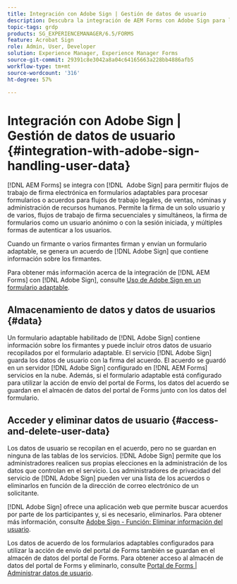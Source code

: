 ```yaml
---
title: Integración con Adobe Sign | Gestión de datos de usuario
description: Descubra la integración de AEM Forms con Adobe Sign para las firmas electrónicas en los formularios adaptables. Admite varias opciones de firma para varios flujos de trabajo.
topic-tags: grdp
products: SG_EXPERIENCEMANAGER/6.5/FORMS
feature: Acrobat Sign
role: Admin, User, Developer
solution: Experience Manager, Experience Manager Forms
source-git-commit: 29391c8e3042a8a04c64165663a228bb4886afb5
workflow-type: tm+mt
source-wordcount: '316'
ht-degree: 57%

---
```


# Integración con Adobe Sign | Gestión de datos de usuario {#integration-with-adobe-sign-handling-user-data}

[!DNL AEM Forms] se integra con [!DNL &#x200B; Adobe Sign] para permitir flujos de trabajo de firma electrónica en formularios adaptables para procesar formularios o acuerdos para flujos de trabajo legales, de ventas, nóminas y administración de recursos humanos. Permite la firma de un solo usuario y de varios, flujos de trabajo de firma secuenciales y simultáneos, la firma de formularios como un usuario anónimo o con la sesión iniciada, y múltiples formas de autenticar a los usuarios.

Cuando un firmante o varios firmantes firman y envían un formulario adaptable, se genera un acuerdo de [!DNL Adobe Sign] que contiene información sobre los firmantes.

Para obtener más información acerca de la integración de [!DNL AEM Forms] con [!DNL Adobe Sign], consulte [Uso de Adobe Sign en un formulario adaptable](/help/forms/using/working-with-adobe-sign.md).

## Almacenamiento de datos y datos de usuarios {#data}

Un formulario adaptable habilitado de [!DNL Adobe Sign] contiene información sobre los firmantes y puede incluir otros datos de usuario recopilados por el formulario adaptable. El servicio [!DNL Adobe Sign] guarda los datos de usuario con la firma del acuerdo. El acuerdo se guardó en un servidor [!DNL Adobe Sign] configurado en [!DNL AEM Forms] servicios en la nube. Además, si el formulario adaptable está configurado para utilizar la acción de envío del portal de Forms, los datos del acuerdo se guardan en el almacén de datos del portal de Forms junto con los datos del formulario.

## Acceder y eliminar datos de usuario {#access-and-delete-user-data}

Los datos de usuario se recopilan en el acuerdo, pero no se guardan en ninguna de las tablas de los servicios. [!DNL Adobe Sign] permite que los administradores realicen sus propias elecciones en la administración de los datos que controlan en el servicio. Los administradores de privacidad del servicio de [!DNL Adobe Sign] pueden ver una lista de los acuerdos o eliminarlos en función de la dirección de correo electrónico de un solicitante.

[!DNL Adobe Sign] ofrece una aplicación web que permite buscar acuerdos por parte de los participantes y, si es necesario, eliminarlos. Para obtener más información, consulte [Adobe Sign - Función: Eliminar información del usuario](https://helpx.adobe.com/es/sign/using/gdpr-compliance.html).

Los datos de acuerdo de los formularios adaptables configurados para utilizar la acción de envío del portal de Forms también se guardan en el almacén de datos del portal de Forms. Para obtener acceso al almacén de datos del portal de Forms y eliminarlo, consulte [Portal de Forms | Administrar datos de usuario](/help/forms/using/forms-portal-handling-user-data.md).
